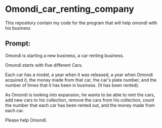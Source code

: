 # Omondi_car_renting_company
This repository contain my code for the program that will help omondi with his business
## Prompt: 

Omondi is starting a new business, a car renting business.

Omondi starts with five different Cars.

Each car has a model, a year when it was released, a year when Omondi acquired it, the money made from that car, the car's plate number, and the number of times that it has been in business. (It has been rented).

As Omondi is looking into expansion, he wants to be able to rent the cars, add new cars to his collection, remove the cars from his collection, count the number that each car has been rented out, and the money made from each car.

Please help Omondi.

